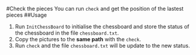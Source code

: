 #Check the pieces
You can run `check` and get the position of the lastest pieces
##Usage
1. Run `InitChessBoard` to initialise the chessboard and store the status of the chessboard in the file `chessboard.txt`.
2. Copy the pictures to the **same path** with the `check`.
3. Run `check` and the file `chessboard.txt` will be update to the new status. 